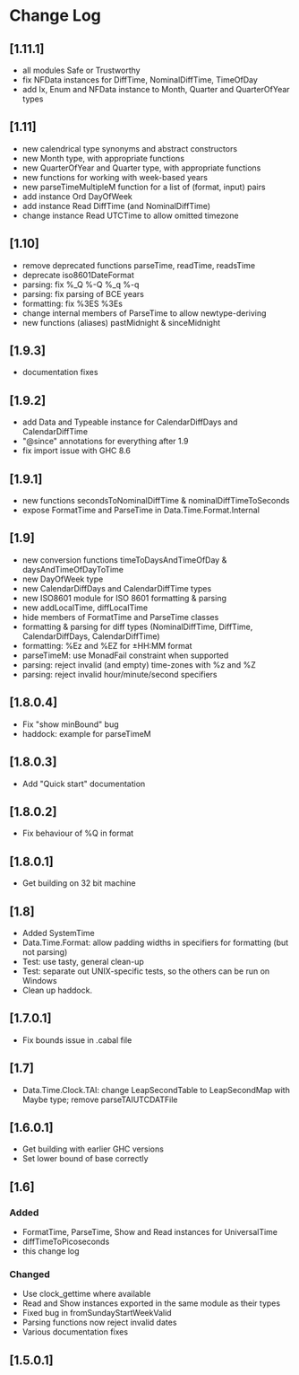 # Change Log

## [1.11.1]
- all modules Safe or Trustworthy
- fix NFData instances for DiffTime, NominalDiffTime, TimeOfDay
- add Ix, Enum and NFData instance to Month, Quarter and QuarterOfYear types

## [1.11]
- new calendrical type synonyms and abstract constructors
- new Month type, with appropriate functions
- new QuarterOfYear and Quarter type, with appropriate functions
- new functions for working with week-based years
- new parseTimeMultipleM function for a list of (format, input) pairs
- add instance Ord DayOfWeek
- add instance Read DiffTime (and NominalDiffTime)
- change instance Read UTCTime to allow omitted timezone

## [1.10]
- remove deprecated functions parseTime, readTime, readsTime
- deprecate iso8601DateFormat
- parsing: fix %_Q %-Q %_q %-q
- parsing: fix parsing of BCE years
- formatting: fix %3ES %3Es
- change internal members of ParseTime to allow newtype-deriving
- new functions (aliases) pastMidnight & sinceMidnight

## [1.9.3]
- documentation fixes

## [1.9.2]
- add Data and Typeable instance for CalendarDiffDays and CalendarDiffTime
- "@since" annotations for everything after 1.9
- fix import issue with GHC 8.6

## [1.9.1]
- new functions secondsToNominalDiffTime & nominalDiffTimeToSeconds
- expose FormatTime and ParseTime in Data.Time.Format.Internal

## [1.9]
- new conversion functions timeToDaysAndTimeOfDay & daysAndTimeOfDayToTime
- new DayOfWeek type
- new CalendarDiffDays and CalendarDiffTime types
- new ISO8601 module for ISO 8601 formatting & parsing
- new addLocalTime, diffLocalTime
- hide members of FormatTime and ParseTime classes
- formatting & parsing for diff types (NominalDiffTime, DiffTime, CalendarDiffDays, CalendarDiffTime)
- formatting: %Ez and %EZ for ±HH:MM format
- parseTimeM: use MonadFail constraint when supported
- parsing: reject invalid (and empty) time-zones with %z and %Z
- parsing: reject invalid hour/minute/second specifiers

## [1.8.0.4]
- Fix "show minBound" bug
- haddock: example for parseTimeM

## [1.8.0.3]
- Add "Quick start" documentation

## [1.8.0.2]
- Fix behaviour of %Q in format

## [1.8.0.1]
- Get building on 32 bit machine

## [1.8]
- Added SystemTime
- Data.Time.Format: allow padding widths in specifiers for formatting (but not parsing)
- Test: use tasty, general clean-up
- Test: separate out UNIX-specific tests, so the others can be run on Windows
- Clean up haddock.

## [1.7.0.1]
- Fix bounds issue in .cabal file

## [1.7]
- Data.Time.Clock.TAI: change LeapSecondTable to LeapSecondMap with Maybe type; remove parseTAIUTCDATFile

## [1.6.0.1]
- Get building with earlier GHC versions
- Set lower bound of base correctly

## [1.6]

### Added
- FormatTime, ParseTime, Show and Read instances for UniversalTime
- diffTimeToPicoseconds
- this change log

### Changed
- Use clock_gettime where available
- Read and Show instances exported in the same module as their types
- Fixed bug in fromSundayStartWeekValid
- Parsing functions now reject invalid dates
- Various documentation fixes

## [1.5.0.1]

